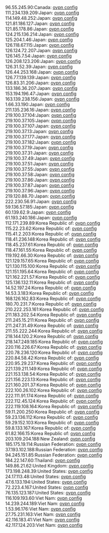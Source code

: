 96.55.245.90:Canada: [ovpn config](vpn/96_55_245_90.ovpn)  
111.234.139.209:Japan: [ovpn config](vpn/111_234_139_209.ovpn)  
114.149.48.252:Japan: [ovpn config](vpn/114_149_48_252.ovpn)  
121.81.186.127:Japan: [ovpn config](vpn/121_81_186_127.ovpn)  
121.85.178.86:Japan: [ovpn config](vpn/121_85_178_86.ovpn)  
124.215.136.214:Japan: [ovpn config](vpn/124_215_136_214.ovpn)  
125.204.1.46:Japan: [ovpn config](vpn/125_204_1_46.ovpn)  
126.118.67.115:Japan: [ovpn config](vpn/126_118_67_115.ovpn)  
126.124.72.207:Japan: [ovpn config](vpn/126_124_72_207.ovpn)  
126.145.7.54:Japan: [ovpn config](vpn/126_145_7_54.ovpn)  
126.208.123.206:Japan: [ovpn config](vpn/126_208_123_206.ovpn)  
126.31.52.39:Japan: [ovpn config](vpn/126_31_52_39.ovpn)  
126.44.253.168:Japan: [ovpn config](vpn/126_44_253_168.ovpn)  
126.77.139.139:Japan: [ovpn config](vpn/126_77_139_139.ovpn)  
126.83.31.206:Japan: [ovpn config](vpn/126_83_31_206.ovpn)  
133.186.36.207:Japan: [ovpn config](vpn/133_186_36_207.ovpn)  
153.194.196.47:Japan: [ovpn config](vpn/153_194_196_47.ovpn)  
163.139.238.156:Japan: [ovpn config](vpn/163_139_238_156.ovpn)  
1.66.33.190:Japan: [ovpn config](vpn/1_66_33_190.ovpn)  
211.135.236.16:Japan: [ovpn config](vpn/211_135_236_16.ovpn)  
219.100.37.104:Japan: [ovpn config](vpn/219_100_37_104.ovpn)  
219.100.37.105:Japan: [ovpn config](vpn/219_100_37_105.ovpn)  
219.100.37.107:Japan: [ovpn config](vpn/219_100_37_107.ovpn)  
219.100.37.13:Japan: [ovpn config](vpn/219_100_37_13.ovpn)  
219.100.37.177:Japan: [ovpn config](vpn/219_100_37_177.ovpn)  
219.100.37.182:Japan: [ovpn config](vpn/219_100_37_182.ovpn)  
219.100.37.19:Japan: [ovpn config](vpn/219_100_37_19.ovpn)  
219.100.37.31:Japan: [ovpn config](vpn/219_100_37_31.ovpn)  
219.100.37.49:Japan: [ovpn config](vpn/219_100_37_49.ovpn)  
219.100.37.51:Japan: [ovpn config](vpn/219_100_37_51.ovpn)  
219.100.37.55:Japan: [ovpn config](vpn/219_100_37_55.ovpn)  
219.100.37.58:Japan: [ovpn config](vpn/219_100_37_58.ovpn)  
219.100.37.86:Japan: [ovpn config](vpn/219_100_37_86.ovpn)  
219.100.37.87:Japan: [ovpn config](vpn/219_100_37_87.ovpn)  
219.100.37.96:Japan: [ovpn config](vpn/219_100_37_96.ovpn)  
219.120.88.70:Japan: [ovpn config](vpn/219_120_88_70.ovpn)  
222.230.56.91:Japan: [ovpn config](vpn/222_230_56_91.ovpn)  
59.136.57.185:Japan: [ovpn config](vpn/59_136_57_185.ovpn)  
60.139.62.9:Japan: [ovpn config](vpn/60_139_62_9.ovpn)  
61.193.240.186:Japan: [ovpn config](vpn/61_193_240_186.ovpn)  
112.171.239.89:Korea Republic of: [ovpn config](vpn/112_171_239_89.ovpn)  
115.22.23.62:Korea Republic of: [ovpn config](vpn/115_22_23_62.ovpn)  
115.41.2.203:Korea Republic of: [ovpn config](vpn/115_41_2_203.ovpn)  
118.41.236.148:Korea Republic of: [ovpn config](vpn/118_41_236_148.ovpn)  
118.45.237.61:Korea Republic of: [ovpn config](vpn/118_45_237_61.ovpn)  
118.47.161.55:Korea Republic of: [ovpn config](vpn/118_47_161_55.ovpn)  
119.192.66.30:Korea Republic of: [ovpn config](vpn/119_192_66_30.ovpn)  
121.129.157.65:Korea Republic of: [ovpn config](vpn/121_129_157_65.ovpn)  
121.130.115.100:Korea Republic of: [ovpn config](vpn/121_130_115_100.ovpn)  
121.151.195.64:Korea Republic of: [ovpn config](vpn/121_151_195_64.ovpn)  
121.162.221.57:Korea Republic of: [ovpn config](vpn/121_162_221_57.ovpn)  
125.136.132.11:Korea Republic of: [ovpn config](vpn/125_136_132_11.ovpn)  
14.52.197.24:Korea Republic of: [ovpn config](vpn/14_52_197_24.ovpn)  
14.53.3.183:Korea Republic of: [ovpn config](vpn/14_53_3_183.ovpn)  
168.126.162.83:Korea Republic of: [ovpn config](vpn/168_126_162_83.ovpn)  
180.70.231.7:Korea Republic of: [ovpn config](vpn/180_70_231_7.ovpn)  
210.222.253.161:Korea Republic of: [ovpn config](vpn/210_222_253_161.ovpn)  
211.183.202.54:Korea Republic of: [ovpn config](vpn/211_183_202_54.ovpn)  
211.245.15.211:Korea Republic of: [ovpn config](vpn/211_245_15_211.ovpn)  
211.247.31.49:Korea Republic of: [ovpn config](vpn/211_247_31_49.ovpn)  
211.55.222.244:Korea Republic of: [ovpn config](vpn/211_55_222_244.ovpn)  
218.144.120.2:Korea Republic of: [ovpn config](vpn/218_144_120_2.ovpn)  
218.147.249.185:Korea Republic of: [ovpn config](vpn/218_147_249_185.ovpn)  
220.116.226.67:Korea Republic of: [ovpn config](vpn/220_116_226_67.ovpn)  
220.78.236.120:Korea Republic of: [ovpn config](vpn/220_78_236_120.ovpn)  
220.84.58.42:Korea Republic of: [ovpn config](vpn/220_84_58_42.ovpn)  
220.95.29.237:Korea Republic of: [ovpn config](vpn/220_95_29_237.ovpn)  
221.139.211.149:Korea Republic of: [ovpn config](vpn/221_139_211_149.ovpn)  
221.153.138.54:Korea Republic of: [ovpn config](vpn/221_153_138_54.ovpn)  
221.156.223.13:Korea Republic of: [ovpn config](vpn/221_156_223_13.ovpn)  
221.160.201.37:Korea Republic of: [ovpn config](vpn/221_160_201_37.ovpn)  
222.100.26.102:Korea Republic of: [ovpn config](vpn/222_100_26_102.ovpn)  
222.111.91.174:Korea Republic of: [ovpn config](vpn/222_111_91_174.ovpn)  
222.112.45.124:Korea Republic of: [ovpn config](vpn/222_112_45_124.ovpn)  
222.119.108.164:Korea Republic of: [ovpn config](vpn/222_119_108_164.ovpn)  
59.11.200.250:Korea Republic of: [ovpn config](vpn/59_11_200_250.ovpn)  
59.23.136.112:Korea Republic of: [ovpn config](vpn/59_23_136_112.ovpn)  
59.29.152.103:Korea Republic of: [ovpn config](vpn/59_29_152_103.ovpn)  
59.8.133.167:Korea Republic of: [ovpn config](vpn/59_8_133_167.ovpn)  
61.82.166.15:Korea Republic of: [ovpn config](vpn/61_82_166_15.ovpn)  
203.109.204.188:New Zealand: [ovpn config](vpn/203_109_204_188.ovpn)  
185.175.19.114:Russian Federation: [ovpn config](vpn/185_175_19_114.ovpn)  
37.193.102.188:Russian Federation: [ovpn config](vpn/37_193_102_188.ovpn)  
94.245.151.85:Russian Federation: [ovpn config](vpn/94_245_151_85.ovpn)  
184.22.147.60:Thailand: [ovpn config](vpn/184_22_147_60.ovpn)  
149.86.21.62:United Kingdom: [ovpn config](vpn/149_86_21_62.ovpn)  
173.198.248.39:United States: [ovpn config](vpn/173_198_248_39.ovpn)  
24.17.113.48:United States: [ovpn config](vpn/24_17_113_48.ovpn)  
47.6.133.194:United States: [ovpn config](vpn/47_6_133_194.ovpn)  
72.223.4.167:United States: [ovpn config](vpn/72_223_4_167.ovpn)  
76.135.123.187:United States: [ovpn config](vpn/76_135_123_187.ovpn)  
116.109.193.60:Viet Nam: [ovpn config](vpn/116_109_193_60.ovpn)  
14.239.244.189:Viet Nam: [ovpn config](vpn/14_239_244_189.ovpn)  
1.53.96.176:Viet Nam: [ovpn config](vpn/1_53_96_176.ovpn)  
27.75.231.163:Viet Nam: [ovpn config](vpn/27_75_231_163.ovpn)  
42.116.183.41:Viet Nam: [ovpn config](vpn/42_116_183_41.ovpn)  
42.117.124.203:Viet Nam: [ovpn config](vpn/42_117_124_203.ovpn)  
